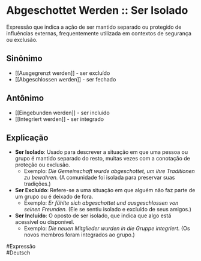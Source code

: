 # Abgeschottet Werden :: Ser Isolado
Expressão que indica a ação de ser mantido separado ou protegido de influências externas, frequentemente utilizada em contextos de segurança ou exclusão.

## Sinônimo
- [[Ausgegrenzt werden]] - ser excluído  
- [[Abgeschlossen werden]] - ser fechado  

## Antônimo
- [[Eingebunden werden]] - ser incluído  
- [[Integriert werden]] - ser integrado  

## Explicação
- **Ser Isolado**: Usado para descrever a situação em que uma pessoa ou grupo é mantido separado do resto, muitas vezes com a conotação de proteção ou exclusão.
  - Exemplo: *Die Gemeinschaft wurde abgeschottet, um ihre Traditionen zu bewahren.* (A comunidade foi isolada para preservar suas tradições.)
- **Ser Excluído**: Refere-se a uma situação em que alguém não faz parte de um grupo ou é deixado de fora.
  - Exemplo: *Er fühlte sich abgeschottet und ausgeschlossen von seinen Freunden.* (Ele se sentiu isolado e excluído de seus amigos.)
- **Ser Incluído**: O oposto de ser isolado, que indica que algo está acessível ou disponível.
  - Exemplo: *Die neuen Mitglieder wurden in die Gruppe integriert.* (Os novos membros foram integrados ao grupo.)

#Expressão  
#Deutsch